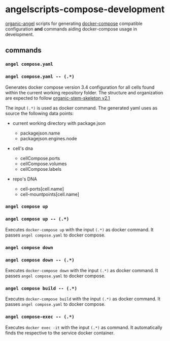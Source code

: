 # angelscripts-compose-development

[organic-angel](https://github.com/node-organic/organic-angel) scripts for generating [docker-compose](https://docs.docker.com/compose/) compatible configuration **and**  commands aiding docker-compose usage in development.

## commands

### `angel compose.yaml`
### `angel compose.yaml -- (.*)`

Generates docker compose version 3.4 configuration for all cells found within the 
current working repository folder. The structure and organization are expected to follow [organic-stem-skeleton v2.1](https://github.com/node-organic/organic-stem-skeleton)

The input `(.*)` is used as docker command. The generated yaml uses as source the following data points:

* current working directory with package.json
  * packagejson.name
  * packagejson.engines.node

* cell's dna
  * cellCompose.ports
  * cellCompose.volumes
  * cellCompose.labels
  
* repo's DNA
  * cell-ports[cell.name]
  * cell-mountpoints[cell.name]

### `angel compose up`
### `angel compose up -- (.*)`

Executes `docker-compose up` with the input `(.*)` as docker command. It passes `angel compose.yaml` to docker compose.

### `angel compose down`
### `angel compose down -- (.*)`

Executes `docker-compose down` with the input `(.*)` as docker command. It passes `angel compose.yaml` to docker compose.


### `angel compose build -- (.*)`

Executes `docker-compose build` with the input `(.*)` as docker command. It passes `angel compose.yaml` to docker compose.

### `angel compose-exec -- (.*)`

Executes `docker exec -it` with the input `(.*)` as command. It automatically finds the respective to the service docker container.
